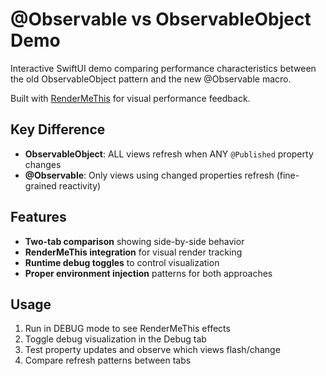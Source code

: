 # @Observable vs ObservableObject Demo

Interactive SwiftUI demo comparing performance characteristics between the old ObservableObject pattern and the new @Observable macro.

Built with [RenderMeThis](https://github.com/Aeastr/RenderMeThis) for visual performance feedback.

## Key Difference

- **ObservableObject**: ALL views refresh when ANY `@Published` property changes
- **@Observable**: Only views using changed properties refresh (fine-grained reactivity)

## Features

- **Two-tab comparison** showing side-by-side behavior
- **RenderMeThis integration** for visual render tracking
- **Runtime debug toggles** to control visualization
- **Proper environment injection** patterns for both approaches

## Usage

1. Run in DEBUG mode to see RenderMeThis effects
2. Toggle debug visualization in the Debug tab
3. Test property updates and observe which views flash/change
4. Compare refresh patterns between tabs